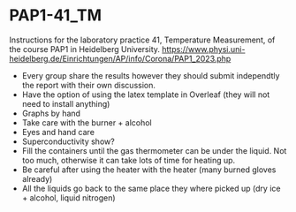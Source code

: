# PAP1-41_TM
Instructions for the laboratory practice 41, Temperature Measurement, of the course PAP1 in Heidelberg University.
https://www.physi.uni-heidelberg.de/Einrichtungen/AP/info/Corona/PAP1_2023.php

- Every group share the results however they should submit independtly the report with their own discussion.
- Have the option of using the latex template in Overleaf (they will not need to install anything)
- Graphs by hand
- Take care with the burner + alcohol
- Eyes and hand care
- Superconductivity show?
- Fill the containers until the gas thermometer can be under the liquid. Not too much, otherwise it can take lots of time for heating up.
- Be careful after using the heater with the heater (many burned gloves already)
- All the liquids go back to the same place they where picked up (dry ice + alcohol, liquid nitrogen)
